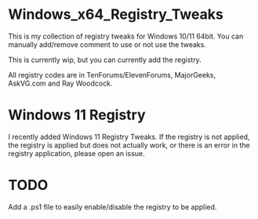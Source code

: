 # Windows_x64_Registry_Tweaks

This is my collection of registry tweaks for Windows 10/11 64bit.
You can manually add/remove comment to use or not use the tweaks.

This is currently wip, but you can currently add the registry.

All registry codes are in TenForums/ElevenForums, MajorGeeks, AskVG.com and Ray Woodcock.



# Windows 11 Registry

I recently added Windows 11 Registry Tweaks. If the registry is not applied, the registry is applied but does not actually work, or there is an error in the registry application, please open an issue.



# TODO

Add a .ps1 file to easily enable/disable the registry to be applied.
